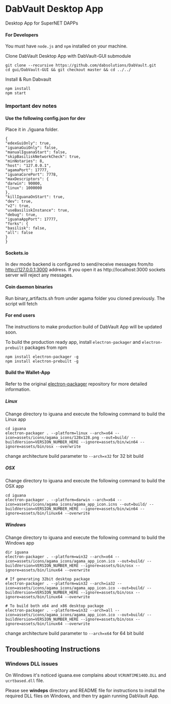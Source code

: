 # DabVault Desktop App
Desktop App for SuperNET DAPPs

#### For Developers
You must have `node.js` and `npm` installed on your machine.

Clone DabVault Desktop App with DabVault-GUI submodule
```shell
git clone --recursive https://github.com/dabsolutions/DabVault.git
cd gui/DabVault-GUI && git checkout master && cd ../../
```

Install & Run Dabvault
```
npm install
npm start
```

### Important dev notes
#### Use the following config.json for dev
Place it in ./iguana folder.
```
{
"edexGuiOnly": true,
"iguanaGuiOnly": false,
"manualIguanaStart": false,
"skipBasiliskNetworkCheck": true,
"minNotaries": 8,
"host": "127.0.0.1",
"agamaPort": 17777,
"iguanaCorePort": 7778,
"maxDescriptors": {
"darwin": 90000,
"linux": 1000000
},
"killIguanaOnStart": true,
"dev": true,
"v2": true,
"useBasiliskInstance": true,
"debug": true,
"iguanaAppPort": 17777,
"forks": {
"basilisk": false,
"all": false
}
}
```

#### Sockets.io
In dev mode backend is configured to send/receive messages from/to http://127.0.0.1:3000 address. If you open it as http://localhost:3000 sockets server will reject any messages.

#### Coin daemon binaries
Run binary_artifacts.sh from under agama folder you cloned previously. The script will fetch

#### For end users
The instructions to make production build of DabVault App will be updated soon.

To build the production ready app, install `electron-packager` and `electron-prebuilt` packages from npm
```shell
npm install electron-packager -g
npm install electron-prebuilt -g
```

#### **Build the Wallet-App**
Refer to the original [electron-packager](https://github.com/electron-userland/electron-packager) repository for more detailed information.

##### Linux
Change directory to iguana and execute the following command to build the Linux app
```shell
cd iguana
electron-packager . --platform=linux --arch=x64 --icon=assets/icons/agama_icons/128x128.png --out=build/ --buildVersion=VERSION_NUMBER_HERE --ignore=assets/bin/win64 --ignore=assets/bin/osx --overwrite
```
change architecture build parameter to ```--arch=x32``` for 32 bit build

##### OSX
Change directory to iguana and execute the following command to build the OSX app
```shell
cd iguana
electron-packager . --platform=darwin --arch=x64 --icon=assets/icons/agama_icons/agama_app_icon.icns --out=build/ --buildVersion=VERSION_NUMBER_HERE --ignore=assets/bin/win64 --ignore=assets/bin/linux64 --overwrite
```

##### Windows
Change directory to iguana and execute the following command to build the Windows app
```shell
dir iguana
electron-packager . --platform=win32 --arch=x64 --icon=assets/icons/agama_icons/agama_app_icon.ico --out=build/ --buildVersion=VERSION_NUMBER_HERE --ignore=assets/bin/osx --ignore=assets/bin/linux64 --overwrite

# If generating 32bit desktop package
electron-packager . --platform=win32 --arch=ia32 --icon=assets/icons/agama_icons/agama_app_icon.ico --out=build/ --buildVersion=VERSION_NUMBER_HERE --ignore=assets/bin/osx --ignore=assets/bin/linux64 --overwrite

# To build both x64 and x86 desktop package
electron-packager . --platform=win32 --arch=all --icon=assets/icons/agama_icons/agama_app_icon.ico --out=build/ --buildVersion=VERSION_NUMBER_HERE --ignore=assets/bin/osx --ignore=assets/bin/linux64 --overwrite
```
change architecture build parameter to ```--arch=x64``` for 64 bit build


## Troubleshooting Instructions

### Windows DLL issues
On Windows it's noticed iguana.exe complains about `VCRUNTIME140D.DLL` and `ucrtbased.dll` file.

Please see **windeps** directory and README file for instructions to install the required DLL files on Windows, and then try again running DabVault App.
